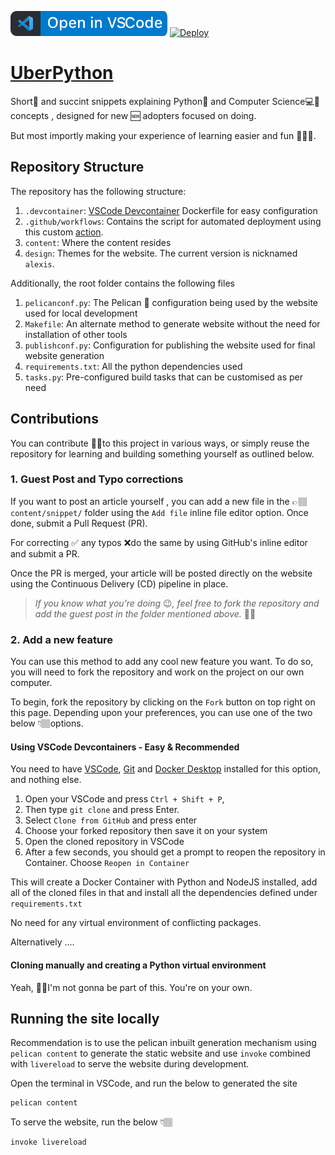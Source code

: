 [![Open in VSCode](ovs.svg)](https://open.vscode.dev/UberPython/UberPython)
[![Deploy](https://github.com/UberPython/UberPython/actions/workflows/workflow.yml/badge.svg)](https://github.com/UberPython/UberPython/actions/workflows/workflow.yml)

# [UberPython](https://uberpython.com)
Short🤏 and succint snippets explaining Python🐍 and Computer Science💻🧪 concepts , designed for new 🆕 adopters focused on doing. 

But most importly making your experience of learning easier and fun 🎉🎈😁. 

## Repository Structure

The repository has the following structure:

1. `.devcontainer`: [VSCode Devcontainer](https://code.visualstudio.com/docs/remote/containers) Dockerfile for easy configuration
2. `.github/workflows`: Contains the script for automated deployment using this custom [action](https://github.com/justgoodin/pelican-build-deploy-anywhere).
3. `content`: Where the content resides
4. `design`: Themes for the website. The current version is nicknamed `alexis`.

Additionally, the root folder contains the following files

1. `pelicanconf.py`: The Pelican 🦢 configuration being used by the website used for local development
2. `Makefile`: An alternate method to generate website without the need for installation of other tools
3. `publishconf.py`: Configuration for publishing the website used for final website generation
4. `requirements.txt`: All the python dependencies used
5. `tasks.py`: Pre-configured build tasks that can be customised as per need

## Contributions

You can contribute 🤝🏽to this project in various ways, or simply reuse the repository for learning and building something yourself as outlined below.

### 1. Guest Post and Typo corrections

If you want to post an article yourself , you can add a new file in the 👉🏽 `content/snippet/` folder using the `Add file` inline file editor option.  Once done, submit a Pull Request (PR). 

For correcting ✅ any typos ❌do the same by using GitHub's inline editor and submit a PR. 

Once the PR is merged, your article will be posted directly on the website using the Continuous Delivery (CD) pipeline in place. 

> *If you know what you're doing* 😉*, feel free to fork the repository and add the guest post in the folder mentioned above.* ☝🏽

### 2. Add a new feature

You can use this method to add any cool new feature you want. To do so, you will need to fork the repository and work on the project on our own computer. 

To begin, fork the repository by clicking on the `Fork` button on top right on this page.  Depending upon your preferences, you can use one of the two below 👇🏽options.

#### Using VSCode Devcontainers - Easy & Recommended

You need to have [VSCode](https://code.visualstudio.com/download), [Git](https://git-scm.com/) and [Docker Desktop](https://www.docker.com/products/docker-desktop) installed for this option, and nothing else.

1. Open your VSCode and press `Ctrl + Shift + P`, 
2. Then type `git clone` and press Enter. 
3. Select `Clone from GitHub` and press enter
4. Choose  your forked repository then save it on your system
5. Open the cloned repository in VSCode
6. After a few seconds, you should get a prompt to reopen the repository in Container. Choose `Reopen in Container`

This will create a Docker Container with Python and NodeJS installed, add all of the cloned files in that and install all the dependencies defined under `requirements.txt`

No need for any virtual environment of conflicting packages. 

Alternatively ....

#### Cloning manually and creating a Python virtual environment

Yeah, 🤕😐I'm not gonna be part of this.  You're on your own.

## Running the site locally

Recommendation is to use the pelican inbuilt generation mechanism using `pelican content` to generate the static website and use `invoke` combined with `livereload` to serve the website during development. 

Open the terminal in VSCode, and run the below to generated the site

```bash
pelican content
```

To serve the website, run the below 👇🏽

```bash
invoke livereload
```
